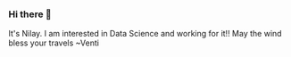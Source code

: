 ### Hi there 👋
It's Nilay. I am interested in Data Science and working for it!!
May the wind bless your travels
~Venti 

